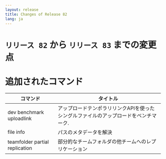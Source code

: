 ```yaml
---
layout: release
title: Changes of Release 82
lang: ja
---
```


# `リリース 82` から `リリース 83` までの変更点

# 追加されたコマンド


| コマンド                       | タイトル                                                                             |
|--------------------------------|--------------------------------------------------------------------------------------|
| dev benchmark uploadlink       | アップロードテンポラリリンクAPIを使ったシングルファイルのアップロードをベンチマーク. |
| file info                      | パスのメタデータを解決                                                               |
| teamfolder partial replication | 部分的なチームフォルダの他チームへのレプリケーション                                 |



